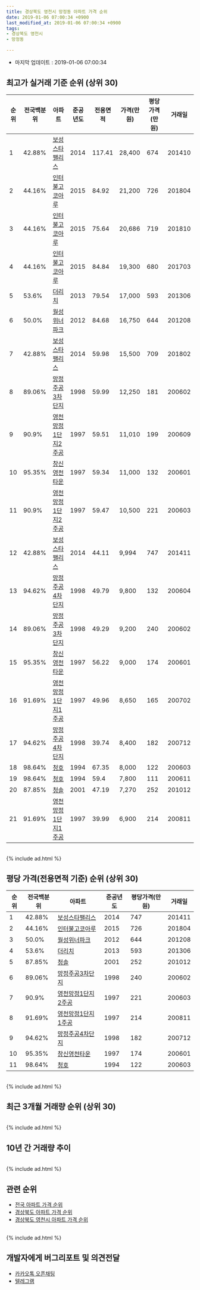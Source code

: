 ```yaml
---
title: 경상북도 영천시 망정동 아파트 가격 순위
date: 2019-01-06 07:00:34 +0900
last_modified_at: 2019-01-06 07:00:34 +0900
tags:
- 경상북도 영천시
- 망정동

---
```


* 마지막 업데이트 : 2019-01-06 07:00:34

## 최고가 실거래 기준 순위 (상위 30)


|순위|전국백분위|아파트|준공년도|전용면적|가격(만원)|평당가격(만원)|거래일|
|---|---|---|---|---|---|---|---|
|1|42.88%|[보성스타팰리스](https://search.naver.com/search.naver?query=%EA%B2%BD%EC%83%81%EB%B6%81%EB%8F%84+%EC%98%81%EC%B2%9C%EC%8B%9C+%EB%A7%9D%EC%A0%95%EB%8F%99+%EB%B3%B4%EC%84%B1%EC%8A%A4%ED%83%80%ED%8C%B0%EB%A6%AC%EC%8A%A4)|2014|117.41|28,400|674|201410|
|2|44.16%|[인터불고코아루](https://search.naver.com/search.naver?query=%EA%B2%BD%EC%83%81%EB%B6%81%EB%8F%84+%EC%98%81%EC%B2%9C%EC%8B%9C+%EB%A7%9D%EC%A0%95%EB%8F%99+%EC%9D%B8%ED%84%B0%EB%B6%88%EA%B3%A0%EC%BD%94%EC%95%84%EB%A3%A8)|2015|84.92|21,200|726|201804|
|3|44.16%|[인터불고코아루](https://search.naver.com/search.naver?query=%EA%B2%BD%EC%83%81%EB%B6%81%EB%8F%84+%EC%98%81%EC%B2%9C%EC%8B%9C+%EB%A7%9D%EC%A0%95%EB%8F%99+%EC%9D%B8%ED%84%B0%EB%B6%88%EA%B3%A0%EC%BD%94%EC%95%84%EB%A3%A8)|2015|75.64|20,686|719|201810|
|4|44.16%|[인터불고코아루](https://search.naver.com/search.naver?query=%EA%B2%BD%EC%83%81%EB%B6%81%EB%8F%84+%EC%98%81%EC%B2%9C%EC%8B%9C+%EB%A7%9D%EC%A0%95%EB%8F%99+%EC%9D%B8%ED%84%B0%EB%B6%88%EA%B3%A0%EC%BD%94%EC%95%84%EB%A3%A8)|2015|84.84|19,300|680|201703|
|5|53.6%|[더리치](https://search.naver.com/search.naver?query=%EA%B2%BD%EC%83%81%EB%B6%81%EB%8F%84+%EC%98%81%EC%B2%9C%EC%8B%9C+%EB%A7%9D%EC%A0%95%EB%8F%99+%EB%8D%94%EB%A6%AC%EC%B9%98)|2013|79.54|17,000|593|201306|
|6|50.0%|[월성위너파크](https://search.naver.com/search.naver?query=%EA%B2%BD%EC%83%81%EB%B6%81%EB%8F%84+%EC%98%81%EC%B2%9C%EC%8B%9C+%EB%A7%9D%EC%A0%95%EB%8F%99+%EC%9B%94%EC%84%B1%EC%9C%84%EB%84%88%ED%8C%8C%ED%81%AC)|2012|84.68|16,750|644|201208|
|7|42.88%|[보성스타팰리스](https://search.naver.com/search.naver?query=%EA%B2%BD%EC%83%81%EB%B6%81%EB%8F%84+%EC%98%81%EC%B2%9C%EC%8B%9C+%EB%A7%9D%EC%A0%95%EB%8F%99+%EB%B3%B4%EC%84%B1%EC%8A%A4%ED%83%80%ED%8C%B0%EB%A6%AC%EC%8A%A4)|2014|59.98|15,500|709|201802|
|8|89.06%|[망정주공3차단지](https://search.naver.com/search.naver?query=%EA%B2%BD%EC%83%81%EB%B6%81%EB%8F%84+%EC%98%81%EC%B2%9C%EC%8B%9C+%EB%A7%9D%EC%A0%95%EB%8F%99+%EB%A7%9D%EC%A0%95%EC%A3%BC%EA%B3%B53%EC%B0%A8%EB%8B%A8%EC%A7%80)|1998|59.99|12,250|181|200602|
|9|90.9%|[영천망정1단지2주공](https://search.naver.com/search.naver?query=%EA%B2%BD%EC%83%81%EB%B6%81%EB%8F%84+%EC%98%81%EC%B2%9C%EC%8B%9C+%EB%A7%9D%EC%A0%95%EB%8F%99+%EC%98%81%EC%B2%9C%EB%A7%9D%EC%A0%951%EB%8B%A8%EC%A7%802%EC%A3%BC%EA%B3%B5)|1997|59.51|11,010|199|200609|
|10|95.35%|[창신영천타운](https://search.naver.com/search.naver?query=%EA%B2%BD%EC%83%81%EB%B6%81%EB%8F%84+%EC%98%81%EC%B2%9C%EC%8B%9C+%EB%A7%9D%EC%A0%95%EB%8F%99+%EC%B0%BD%EC%8B%A0%EC%98%81%EC%B2%9C%ED%83%80%EC%9A%B4)|1997|59.34|11,000|132|200601|
|11|90.9%|[영천망정1단지2주공](https://search.naver.com/search.naver?query=%EA%B2%BD%EC%83%81%EB%B6%81%EB%8F%84+%EC%98%81%EC%B2%9C%EC%8B%9C+%EB%A7%9D%EC%A0%95%EB%8F%99+%EC%98%81%EC%B2%9C%EB%A7%9D%EC%A0%951%EB%8B%A8%EC%A7%802%EC%A3%BC%EA%B3%B5)|1997|59.47|10,500|221|200603|
|12|42.88%|[보성스타팰리스](https://search.naver.com/search.naver?query=%EA%B2%BD%EC%83%81%EB%B6%81%EB%8F%84+%EC%98%81%EC%B2%9C%EC%8B%9C+%EB%A7%9D%EC%A0%95%EB%8F%99+%EB%B3%B4%EC%84%B1%EC%8A%A4%ED%83%80%ED%8C%B0%EB%A6%AC%EC%8A%A4)|2014|44.11|9,994|747|201411|
|13|94.62%|[망정주공4차단지](https://search.naver.com/search.naver?query=%EA%B2%BD%EC%83%81%EB%B6%81%EB%8F%84+%EC%98%81%EC%B2%9C%EC%8B%9C+%EB%A7%9D%EC%A0%95%EB%8F%99+%EB%A7%9D%EC%A0%95%EC%A3%BC%EA%B3%B54%EC%B0%A8%EB%8B%A8%EC%A7%80)|1998|49.79|9,800|132|200604|
|14|89.06%|[망정주공3차단지](https://search.naver.com/search.naver?query=%EA%B2%BD%EC%83%81%EB%B6%81%EB%8F%84+%EC%98%81%EC%B2%9C%EC%8B%9C+%EB%A7%9D%EC%A0%95%EB%8F%99+%EB%A7%9D%EC%A0%95%EC%A3%BC%EA%B3%B53%EC%B0%A8%EB%8B%A8%EC%A7%80)|1998|49.29|9,200|240|200602|
|15|95.35%|[창신영천타운](https://search.naver.com/search.naver?query=%EA%B2%BD%EC%83%81%EB%B6%81%EB%8F%84+%EC%98%81%EC%B2%9C%EC%8B%9C+%EB%A7%9D%EC%A0%95%EB%8F%99+%EC%B0%BD%EC%8B%A0%EC%98%81%EC%B2%9C%ED%83%80%EC%9A%B4)|1997|56.22|9,000|174|200601|
|16|91.69%|[영천망정1단지1주공](https://search.naver.com/search.naver?query=%EA%B2%BD%EC%83%81%EB%B6%81%EB%8F%84+%EC%98%81%EC%B2%9C%EC%8B%9C+%EB%A7%9D%EC%A0%95%EB%8F%99+%EC%98%81%EC%B2%9C%EB%A7%9D%EC%A0%951%EB%8B%A8%EC%A7%801%EC%A3%BC%EA%B3%B5)|1997|49.96|8,650|165|200702|
|17|94.62%|[망정주공4차단지](https://search.naver.com/search.naver?query=%EA%B2%BD%EC%83%81%EB%B6%81%EB%8F%84+%EC%98%81%EC%B2%9C%EC%8B%9C+%EB%A7%9D%EC%A0%95%EB%8F%99+%EB%A7%9D%EC%A0%95%EC%A3%BC%EA%B3%B54%EC%B0%A8%EB%8B%A8%EC%A7%80)|1998|39.74|8,400|182|200712|
|18|98.64%|[청호](https://search.naver.com/search.naver?query=%EA%B2%BD%EC%83%81%EB%B6%81%EB%8F%84+%EC%98%81%EC%B2%9C%EC%8B%9C+%EB%A7%9D%EC%A0%95%EB%8F%99+%EC%B2%AD%ED%98%B8)|1994|67.35|8,000|122|200603|
|19|98.64%|[청호](https://search.naver.com/search.naver?query=%EA%B2%BD%EC%83%81%EB%B6%81%EB%8F%84+%EC%98%81%EC%B2%9C%EC%8B%9C+%EB%A7%9D%EC%A0%95%EB%8F%99+%EC%B2%AD%ED%98%B8)|1994|59.4|7,800|111|200611|
|20|87.85%|[청솔](https://search.naver.com/search.naver?query=%EA%B2%BD%EC%83%81%EB%B6%81%EB%8F%84+%EC%98%81%EC%B2%9C%EC%8B%9C+%EB%A7%9D%EC%A0%95%EB%8F%99+%EC%B2%AD%EC%86%94)|2001|47.19|7,270|252|201012|
|21|91.69%|[영천망정1단지1주공](https://search.naver.com/search.naver?query=%EA%B2%BD%EC%83%81%EB%B6%81%EB%8F%84+%EC%98%81%EC%B2%9C%EC%8B%9C+%EB%A7%9D%EC%A0%95%EB%8F%99+%EC%98%81%EC%B2%9C%EB%A7%9D%EC%A0%951%EB%8B%A8%EC%A7%801%EC%A3%BC%EA%B3%B5)|1997|39.99|6,900|214|200811|


<br>
{% include ad.html %}
<br>

## 평당 가격(전용면적 기준) 순위 (상위 30)


|순위|전국백분위|아파트|준공년도|평당가격(만원)|거래일|
|---|---|---|---|---|---|
|1|42.88%|[보성스타팰리스](https://search.naver.com/search.naver?query=%EA%B2%BD%EC%83%81%EB%B6%81%EB%8F%84+%EC%98%81%EC%B2%9C%EC%8B%9C+%EB%A7%9D%EC%A0%95%EB%8F%99+%EB%B3%B4%EC%84%B1%EC%8A%A4%ED%83%80%ED%8C%B0%EB%A6%AC%EC%8A%A4)|2014|747|201411|
|2|44.16%|[인터불고코아루](https://search.naver.com/search.naver?query=%EA%B2%BD%EC%83%81%EB%B6%81%EB%8F%84+%EC%98%81%EC%B2%9C%EC%8B%9C+%EB%A7%9D%EC%A0%95%EB%8F%99+%EC%9D%B8%ED%84%B0%EB%B6%88%EA%B3%A0%EC%BD%94%EC%95%84%EB%A3%A8)|2015|726|201804|
|3|50.0%|[월성위너파크](https://search.naver.com/search.naver?query=%EA%B2%BD%EC%83%81%EB%B6%81%EB%8F%84+%EC%98%81%EC%B2%9C%EC%8B%9C+%EB%A7%9D%EC%A0%95%EB%8F%99+%EC%9B%94%EC%84%B1%EC%9C%84%EB%84%88%ED%8C%8C%ED%81%AC)|2012|644|201208|
|4|53.6%|[더리치](https://search.naver.com/search.naver?query=%EA%B2%BD%EC%83%81%EB%B6%81%EB%8F%84+%EC%98%81%EC%B2%9C%EC%8B%9C+%EB%A7%9D%EC%A0%95%EB%8F%99+%EB%8D%94%EB%A6%AC%EC%B9%98)|2013|593|201306|
|5|87.85%|[청솔](https://search.naver.com/search.naver?query=%EA%B2%BD%EC%83%81%EB%B6%81%EB%8F%84+%EC%98%81%EC%B2%9C%EC%8B%9C+%EB%A7%9D%EC%A0%95%EB%8F%99+%EC%B2%AD%EC%86%94)|2001|252|201012|
|6|89.06%|[망정주공3차단지](https://search.naver.com/search.naver?query=%EA%B2%BD%EC%83%81%EB%B6%81%EB%8F%84+%EC%98%81%EC%B2%9C%EC%8B%9C+%EB%A7%9D%EC%A0%95%EB%8F%99+%EB%A7%9D%EC%A0%95%EC%A3%BC%EA%B3%B53%EC%B0%A8%EB%8B%A8%EC%A7%80)|1998|240|200602|
|7|90.9%|[영천망정1단지2주공](https://search.naver.com/search.naver?query=%EA%B2%BD%EC%83%81%EB%B6%81%EB%8F%84+%EC%98%81%EC%B2%9C%EC%8B%9C+%EB%A7%9D%EC%A0%95%EB%8F%99+%EC%98%81%EC%B2%9C%EB%A7%9D%EC%A0%951%EB%8B%A8%EC%A7%802%EC%A3%BC%EA%B3%B5)|1997|221|200603|
|8|91.69%|[영천망정1단지1주공](https://search.naver.com/search.naver?query=%EA%B2%BD%EC%83%81%EB%B6%81%EB%8F%84+%EC%98%81%EC%B2%9C%EC%8B%9C+%EB%A7%9D%EC%A0%95%EB%8F%99+%EC%98%81%EC%B2%9C%EB%A7%9D%EC%A0%951%EB%8B%A8%EC%A7%801%EC%A3%BC%EA%B3%B5)|1997|214|200811|
|9|94.62%|[망정주공4차단지](https://search.naver.com/search.naver?query=%EA%B2%BD%EC%83%81%EB%B6%81%EB%8F%84+%EC%98%81%EC%B2%9C%EC%8B%9C+%EB%A7%9D%EC%A0%95%EB%8F%99+%EB%A7%9D%EC%A0%95%EC%A3%BC%EA%B3%B54%EC%B0%A8%EB%8B%A8%EC%A7%80)|1998|182|200712|
|10|95.35%|[창신영천타운](https://search.naver.com/search.naver?query=%EA%B2%BD%EC%83%81%EB%B6%81%EB%8F%84+%EC%98%81%EC%B2%9C%EC%8B%9C+%EB%A7%9D%EC%A0%95%EB%8F%99+%EC%B0%BD%EC%8B%A0%EC%98%81%EC%B2%9C%ED%83%80%EC%9A%B4)|1997|174|200601|
|11|98.64%|[청호](https://search.naver.com/search.naver?query=%EA%B2%BD%EC%83%81%EB%B6%81%EB%8F%84+%EC%98%81%EC%B2%9C%EC%8B%9C+%EB%A7%9D%EC%A0%95%EB%8F%99+%EC%B2%AD%ED%98%B8)|1994|122|200603|


<br>
{% include ad.html %}
<br>

## 최근 3개월 거래량 순위 (상위 30)


<div style="width:100%;">
    <canvas id="deal_count_ranking" height="250"></canvas>
</div>


<script>
new Chart(document.getElementById("deal_count_ranking"), {
    type: 'horizontalBar',
    data: {
        labels: ['망정주공3차단지', '창신영천타운', '청솔', '망정주공4차단지', '인터불고코아루', '영천망정1단지1주공', '영천망정1단지2주공', '보성스타팰리스'],
        datasets: [{
            label: '실거래 수',
            data: [8, 7, 3, 2, 2, 1, 1, 1],
            borderColor: "rgba(255, 0, 128, 1)",
            backgroundColor: "rgba(255, 0, 128, 0.5)",
            fill: false,
        }]
    },
    options: {
        responsive: true,
        title: {
            display: true,
            text: '최근 3개월 거래량 순위'
        },
        tooltips: {
            mode: 'index',
            intersect: false,
            callbacks: {
                title: function(tooltipItems, data) {
                    return "실거래 수:";
                },
                label: function(tooltipItem, data) {
                    return data.labels[tooltipItem.index] + ": " + tooltipItem.xLabel;
                }
            }
        },
        hover: {
            mode: 'nearest',
            intersect: true
        },
        scales: {
            xAxes: [{
                display: true,
                scaleLabel: {
                    display: true,
                    labelString: '실거래 수'
                },
                ticks: {
                    suggestedMin: 0,
                }
            }],
            yAxes: [{
                display: true,
                ticks: {
                    autoSkip: false,
                    callback: function(value, index, values) {
                        if (value.length > 15)
                            return value.substr(0, 13) + "...";
                        else
                            return value;
                    }
                },
                scaleLabel: {
                    display: false,
                }
            }]
        }
    }
});

</script>


<br>
{% include ad.html %}
<br>

## 10년 간 거래량 추이


<div style="width:100%;">
    <canvas id="deal_progress" height="250"></canvas>
</div>

<script>
new Chart(document.getElementById("deal_progress"), {
    type: 'line',
    data: {
        labels: ['200901','200902','200903','200904','200905','200906','200907','200908','200909','200910','200911','200912','201001','201002','201003','201004','201005','201006','201007','201008','201009','201010','201011','201012','201101','201102','201103','201104','201105','201106','201107','201108','201109','201110','201111','201112','201201','201202','201203','201204','201205','201206','201207','201208','201209','201210','201211','201212','201301','201302','201303','201304','201305','201306','201307','201308','201309','201310','201311','201312','201401','201402','201403','201404','201405','201406','201407','201408','201409','201410','201411','201412','201501','201502','201503','201504','201505','201506','201507','201508','201509','201510','201511','201512','201601','201602','201603','201604','201605','201606','201607','201608','201609','201610','201611','201612','201701','201702','201703','201704','201705','201706','201707','201708','201709','201710','201711','201712','201801','201802','201803','201804','201805','201806','201807','201808','201809','201810','201811','201812','201901'],
        datasets: [{
            label: '실거래 수',
            pointRadius: 1,
            data: [21, 28, 25, 25, 14, 19, 23, 27, 22, 26, 20, 23, 21, 23, 26, 21, 27, 22, 17, 18, 14, 27, 21, 41, 22, 28, 32, 18, 20, 14, 18, 17, 16, 26, 67, 44, 16, 37, 40, 33, 32, 24, 20, 17, 19, 40, 25, 24, 18, 28, 33, 34, 32, 45, 21, 18, 18, 39, 34, 31, 14, 17, 36, 41, 33, 24, 37, 20, 30, 37, 46, 36, 38, 19, 34, 27, 29, 34, 33, 27, 37, 53, 40, 17, 16, 17, 22, 25, 23, 13, 14, 23, 17, 21, 16, 25, 20, 31, 31, 26, 15, 21, 15, 15, 20, 15, 18, 16, 28, 23, 28, 22, 15, 20, 11, 11, 14, 20, 17, 6, 2],
            borderColor: "rgba(255, 201, 14, 1)",
            backgroundColor: "rgba(255, 201, 14, 0.5)",
            fill: true,
        }]
    },
    options: {
        responsive: true,
        title: {
            display: true,
            text: '10년간 거래량 추이'
        },
        tooltips: {
            mode: 'index',
            intersect: false,
        },
        hover: {
            mode: 'nearest',
            intersect: true
        },
        scales: {
            xAxes: [{
                display: true,
                scaleLabel: {
                    display: true,
                    labelString: '년/월'
                }
            }],
            yAxes: [{
                display: true,
                ticks: {
                    suggestedMin: 0,
                },
                scaleLabel: {
                    display: true,
                    labelString: '실거래 수'
                }
            }]
        }
    }
});

</script>


<br>
{% include ad.html %}
<br>

## 관련 순위

- [전국 아파트 가격 순위](https://inasie.github.io/apt-ranking/전국)
- [경상북도 아파트 가격 순위](https://inasie.github.io/apt-ranking/경상북도)
- [경상북도 영천시 아파트 가격 순위](https://inasie.github.io/apt-ranking/경상북도-영천시)


<br>
{% include ad.html %}
<br>

## 개발자에게 버그리포트 및 의견전달

- [카카오톡 오픈채팅](https://open.kakao.com/o/gLJUAP4)
- [텔레그램](https://t.me/inasie)

